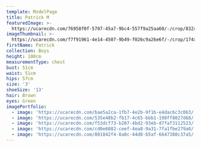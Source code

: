 ```yaml
---
template: ModelPage
title: Patrick M
featuredImage: >-
  https://ucarecdn.com/76958f0f-5707-45a7-9bc4-557f9a25aa60/-/crop/832x509/0,0/-/preview/
imageThumbnail: >-
  https://ucarecdn.com/f7f91961-4e14-4507-9b49-f026c9a26e6f/-/crop/174x222/113,58/-/preview/
firstName: Patrick
collection: Boys
height: 100cm
measurementType: chest
bust: 51cm
waist: 51cm
hips: 57cm
size: '3'
shoeSize: '13'
hair: Brown
eyes: Green
imagePortfolio:
  - image: 'https://ucarecdn.com/bae5a2ca-1fb7-4e2b-9f1b-e4dac6c3c063/'
  - image: 'https://ucarecdn.com/535e48b2-fb17-4c65-bbb1-198ff8027d68/'
  - image: 'https://ucarecdn.com/f53dcf73-b207-4bd2-93eb-d7faf3112523/'
  - image: 'https://ucarecdn.com/cd0e6082-ceef-4ea8-9a31-7fa1fbe279a0/'
  - image: 'https://ucarecdn.com/801842f4-8a8c-44d0-b5af-6647388c37a5/'
---
```


